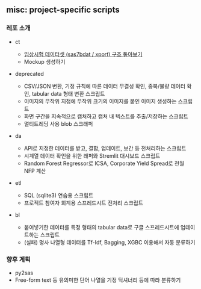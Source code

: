 ## misc: project-specific scripts
### 레포 소개
* ct
   * [임상시험 데이터셋 (sas7bdat / xport) 구조 톺아보기](https://github.com/yuninze/pub/blob/main/ct/dm.ipynb)
   * Mockup 생성하기

* deprecated
    * CSV/JSON 변환, 기정 규칙에 따른 데이터 무결성 확인, 중복/불량 데이터 확인, tabular data 형태 변환 스크립트
    * 이미지의 무작위 지점에 무작위 크기의 이미지를 붙인 이미지 생성하는 스크립트
    * 화면 구간을 지속적으로 캡처하고 캡처 내 텍스트를 추출/저장하는 스크립트
    * 멀티트레딩 사용 blob 스크래퍼

* da
    * API로 지정한 데이터를 받고, 결합, 업데이트, 보간 등 전처리하는 스크립트
    * 시계열 데이터 확인을 위한 래퍼와 Stremlit 대시보드 스크립트
    * Random Forest Regressor로 ICSA, Corporate Yield Spread로 전월 NFP 계산

* etl
    * SQL (sqlite3) 연습용 스크립트
    * 프로젝트 참여자 회계용 스프레드시트 전처리 스크립트

* bl
    * 붙여넣기한 데이터를 특정 형태의 tabular data로 구글 스프레드시트에 업데이트하는 스크립트
    * (실패) 명사 나열형 데이터를 Tf-Idf, Bagging, XGBC 이용해서 자동 분류하기

### 향후 계획
* py2sas
* Free-form text 등 유의미한 단어 나열을 기정 딕셔너리 등에 따라 분류하기
